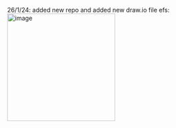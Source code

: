 26/1/24: added new repo and added new draw.io file
efs:
<img width="250" alt="image" src="https://github.com/SoumyaGhadai/aws-architecture-dgs/assets/95225614/835fe368-0f30-45db-884a-583b21f3ef60">
